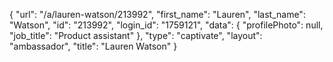{
    "url": "\/a\/lauren-watson\/213992",
    "first_name": "Lauren",
    "last_name": "Watson",
    "id": "213992",
    "login_id": "1759121",
    "data": {
        "profilePhoto": null,
        "job_title": "Product assistant"
    },
    "type": "captivate",
    "layout": "ambassador",
    "title": "Lauren Watson"
}